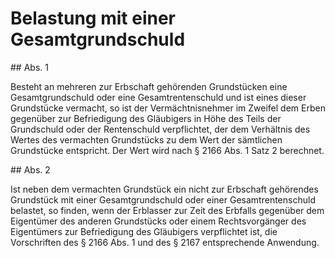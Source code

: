 # Belastung mit einer Gesamtgrundschuld



\#\# Abs. 1

 Besteht an mehreren zur Erbschaft gehörenden Grundstücken eine Gesamtgrundschuld oder eine Gesamtrentenschuld und ist eines dieser Grundstücke vermacht, so ist der Vermächtnisnehmer im Zweifel dem Erben gegenüber zur Befriedigung des Gläubigers in Höhe des Teils der Grundschuld oder der Rentenschuld verpflichtet, der dem Verhältnis des Wertes des vermachten Grundstücks zu dem Wert der sämtlichen Grundstücke entspricht. Der Wert wird nach § 2166 Abs. 1 Satz 2 berechnet.

\#\# Abs. 2

 Ist neben dem vermachten Grundstück ein nicht zur Erbschaft gehörendes Grundstück mit einer Gesamtgrundschuld oder einer Gesamtrentenschuld belastet, so finden, wenn der Erblasser zur Zeit des Erbfalls gegenüber dem Eigentümer des anderen Grundstücks oder einem Rechtsvorgänger des Eigentümers zur Befriedigung des Gläubigers verpflichtet ist, die Vorschriften des § 2166 Abs. 1 und des § 2167 entsprechende Anwendung. 

